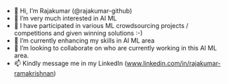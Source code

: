 - 👋 Hi, I’m Rajakumar (@rajakumar-github)
- 👀 I’m very much interested in AI ML
- 🌱 I have participated in various ML crowdsourcing projects / competitions and given winning solutions :-)
- 🌱 I’m currently enhancing my skills in AI ML area
- 💞️ I’m looking to collaborate on who are currently working in this AI ML area.
- 📫 Kindly message me in my LinkedIn (www.linkedin.com/in/rajakumar-ramakrishnan)

<!---
rajakumar-github/rajakumar-github is a ✨ special ✨ repository because its `README.md` (this file) appears on your GitHub profile.
You can click the Preview link to take a look at your changes.
--->
